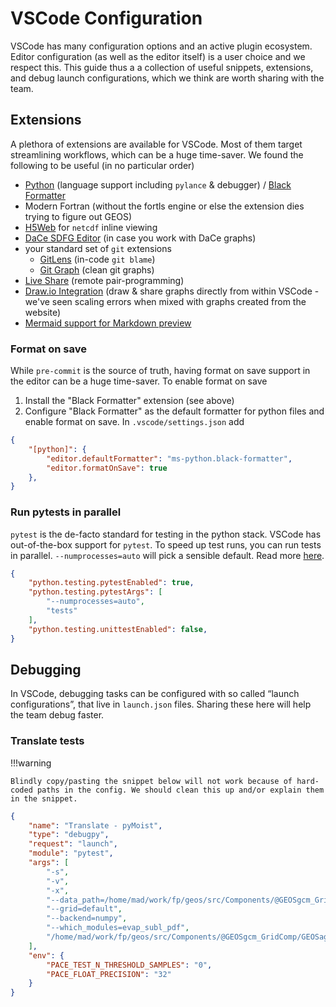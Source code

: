 # VSCode Configuration

VSCode has many configuration options and an active plugin ecosystem. Editor configuration (as well as the editor itself) is a user choice and we respect this. This guide thus a a collection of useful snippets, extensions, and debug launch configurations, which we think are worth sharing with the team.

## Extensions

A plethora of extensions are available for VSCode. Most of them target streamlining workflows, which can be a huge time-saver. We found the following to be useful (in no particular order)

- [Python](https://marketplace.visualstudio.com/items?itemName=ms-python.python) (language support including `pylance` & debugger) / [Black Formatter](https://marketplace.visualstudio.com/items?itemName=ms-python.black-formatter)
- Modern Fortran (without the fortls engine or else the extension dies trying to figure out GEOS)
- [H5Web](https://marketplace.visualstudio.com/items?itemName=h5web.vscode-h5web) for `netcdf` inline viewing
- [DaCe SDFG Editor](https://marketplace.visualstudio.com/items?itemName=phschaad.sdfv) (in case you work with DaCe graphs)
- your standard set of `git` extensions
  - [GitLens](https://marketplace.visualstudio.com/items?itemName=eamodio.gitlens) (in-code `git blame`)
  - [Git Graph](https://marketplace.visualstudio.com/items?itemName=mhutchie.git-graph) (clean git graphs)
- [Live Share](https://marketplace.visualstudio.com/items?itemName=MS-vsliveshare.vsliveshare) (remote pair-programming)
- [Draw.io Integration](https://marketplace.visualstudio.com/items?itemName=hediet.vscode-drawio) (draw & share graphs directly from within VSCode - we've seen scaling errors when mixed with graphs created from the website)
- [Mermaid support for Markdown preview](https://marketplace.visualstudio.com/items?itemName=bierner.markdown-mermaid)

### Format on save

While `pre-commit` is the source of truth, having format on save support in the editor can be a huge time-saver. To enable format on save

1. Install the "Black Formatter" extension (see above)
2. Configure "Black Formatter" as the default formatter for python files and enable format on save. In `.vscode/settings.json` add

```json
{
    "[python]": {
        "editor.defaultFormatter": "ms-python.black-formatter",
        "editor.formatOnSave": true
    },
}
```

### Run pytests in parallel

`pytest` is the de-facto standard for testing in the python stack. VSCode has out-of-the-box support for `pytest`. To speed up test runs, you can run tests in parallel. `--numprocesses=auto` will pick a sensible default. Read more [here](https://pytest-xdist.readthedocs.io/en/stable/distribution.html).

```json
{
    "python.testing.pytestEnabled": true,
    "python.testing.pytestArgs": [
        "--numprocesses=auto",
        "tests"
    ],
    "python.testing.unittestEnabled": false,
}
```

## Debugging

In VSCode, debugging tasks can be configured with so called “launch configurations”, that live in `launch.json` files. Sharing these here will help the team debug faster.

### Translate tests

!!!warning

    Blindly copy/pasting the snippet below will not work because of hard-coded paths in the config. We should clean this up and/or explain them in the snippet.

```json
{
    "name": "Translate - pyMoist",
    "type": "debugpy",
    "request": "launch",
    "module": "pytest",
    "args": [
        "-s",
        "-v",
        "-x",
        "--data_path=/home/mad/work/fp/geos/src/Components/@GEOSgcm_GridComp/GEOSagcm_GridComp/GEOSphysics_GridComp/GEOSmoist_GridComp/pyMoist/test_data/geos_11.5.2/moist",
        "--grid=default",
        "--backend=numpy",
        "--which_modules=evap_subl_pdf",
        "/home/mad/work/fp/geos/src/Components/@GEOSgcm_GridComp/GEOSagcm_GridComp/GEOSphysics_GridComp/GEOSmoist_GridComp/pyMoist/tests"
    ],
    "env": {
        "PACE_TEST_N_THRESHOLD_SAMPLES": "0",
        "PACE_FLOAT_PRECISION": "32"
    }
}
```
